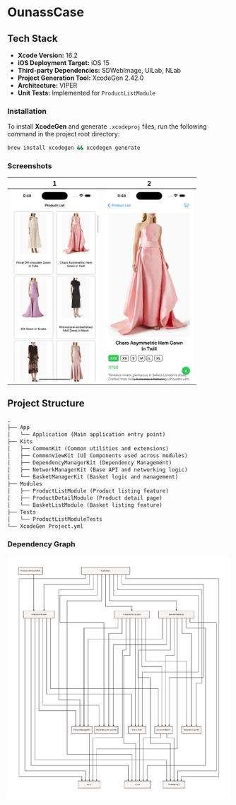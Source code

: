 # OunassCase

## Tech Stack

- **Xcode Version:** 16.2
- **iOS Deployment Target:** iOS 15
- **Third-party Dependencies:** SDWebImage, UILab, NLab
- **Project Generation Tool:** XcodeGen 2.42.0
- **Architecture:** VIPER
- **Unit Tests:** Implemented for `ProductListModule`

### Installation 
To install **XcodeGen** and generate `.xcodeproj` files, run the following command in the project root directory:
```bash
brew install xcodegen && xcodegen generate
```

### Screenshots
| 1 | 2 |
|---|--|
| <img src="assets/productlist.png" width="200"> | <img src="assets/productdetail.png" width="200"> |

## Project Structure

```
.
├── App
│   └── Application (Main application entry point)
├── Kits
│   ├── CommonKit (Common utilities and extensions)
│   ├── CommonViewKit (UI Components used across modules)
│   ├── DependencyManagerKit (Dependency Management)
│   ├── NetworkManagerKit (Base API and networking logic)
│   └── BasketManagerKit (Basket logic and management)
├── Modules
│   ├── ProductListModule (Product listing feature)
│   ├── ProductDetailModule (Product detail page)
│   └── BasketListModule (Basket listing feature)
├── Tests
│   └── ProductListModuleTests
└── XcodeGen Project.yml
```

### Dependency Graph
![graph](assets/graph.svg)
